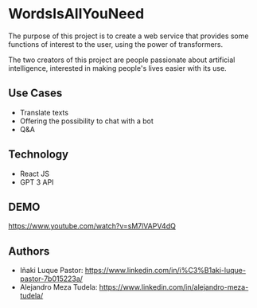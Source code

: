 # WordsIsAllYouNeed

The purpose of this project is to create a web service that provides some functions of interest to the user, using the power of transformers.

The two creators of this project are people passionate about artificial intelligence, interested in making people's lives easier with its use.

## Use Cases

- Translate texts
- Offering the possibility to chat with a bot
- Q&A

## Technology

- React JS
- GPT 3 API

## DEMO
https://www.youtube.com/watch?v=sM7lVAPV4dQ


## Authors

- Iñaki Luque Pastor: https://www.linkedin.com/in/i%C3%B1aki-luque-pastor-7b015223a/
- Alejandro Meza Tudela: https://www.linkedin.com/in/alejandro-meza-tudela/

